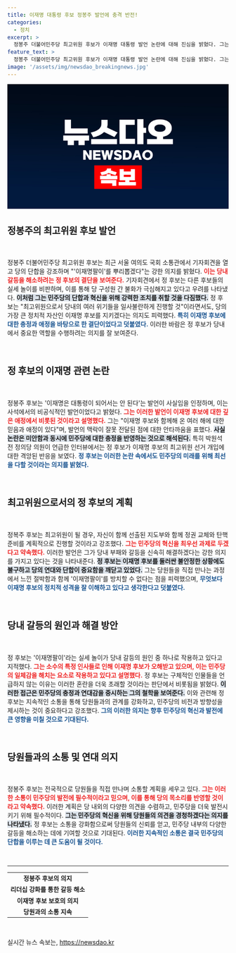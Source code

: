 ```yaml
---
title: 이재명 대통령 후보 정봉주 발언에 충격 반전!
categories:
  - 정치
excerpt: >
  정봉주 더불어민주당 최고위원 후보가 이재명 대통령 발언 논란에 대해 진심을 밝혔다. 그는 당 내 이재명 팔이를 뿌리뽑겠다며 단합을 강조하는 가운데, 당의 혁신을 위한 강력한 의지를 보이고 있다.
feature_text: >
  정봉주 더불어민주당 최고위원 후보가 이재명 대통령 발언 논란에 대해 진심을 밝혔다. 그는 당 내 이재명 팔이를 뿌리뽑겠다며 단합을 강조하는 가운데, 당의 혁신을 위한 강력한 의지를 보이고 있다.
image: '/assets/img/newsdao_breakingnews.jpg'
---
```


<p><img src="/assets/img/newsdao_breakingnews.jpg" alt="koreaapp 속보" /></p>

<h2 data-ke-size="size26">정봉주의 최고위원 후보 발언</h2>

<p data-ke-size="size16">&nbsp;</p>

<p>정봉주 더불어민주당 최고위원 후보는 최근 서울 여의도 국회 소통관에서 기자회견을 열고 당의 단합을 강조하며 "'이재명팔이'를 뿌리뽑겠다"는 강한 의지를 밝혔다. <b><span style="color: #ee2323;">이는 당내 갈등을 해소하려는 정 후보의 결단을 보여준다.</span></b> 기자회견에서 정 후보는 다른 후보들의 실세 놀이를 비판하며, 이를 통해 당 구성원 간 불화가 극심해지고 있다고 우려를 나타냈다. <b><span style="background-color: #21538527;">이처럼 그는 민주당의 단합과 혁신을 위해 강력한 조치를 취할 것을 다짐했다.</span></b> 정 후보는 "최고위원으로서 당내의 여러 위기들을 일사불란하게 진행할 것"이라면서도, 당의 가장 큰 정치적 자산인 이재명 후보를 지키겠다는 의지도 피력했다. <b><span style="color: #1a5490;">특히 이재명 후보에 대한 충정과 애정을 바탕으로 한 결단이었다고 덧붙였다.</span></b> 이러한 바람은 정 후보가 당내에서 중요한 역할을 수행하려는 의지를 잘 보여준다.</p>

<p data-ke-size="size16">&nbsp;</p>

<h2 data-ke-size="size26">정 후보의 이재명 관련 논란</h2>

<p data-ke-size="size16">&nbsp;</p>

<p>정봉주 후보는 '이재명은 대통령이 되어서는 안 된다'는 발언이 사실임을 인정하며, 이는 사석에서의 비공식적인 발언이었다고 밝혔다. <b><span style="color: #ee2323;">그는 이러한 발언이 이재명 후보에 대한 깊은 애정에서 비롯된 것이라고 설명했다.</span></b> 그는 "이재명 후보와 함께해 온 여러 해에 대한 믿음과 애정이 있다"며, 발언의 맥락이 잘못 전달된 점에 대한 안타까움을 표했다. <b><span style="background-color: #21538527;">사실 논란은 미안함과 동시에 민주당에 대한 충정을 반영하는 것으로 해석된다.</span></b> 특히 박원석 전 정의당 의원이 언급한 인터뷰에서는 정 후보가 이재명 후보의 최고위원 선거 개입에 대한 격앙된 반응을 보였다. <b><span style="color: #1a5490;">정 후보는 이러한 논란 속에서도 민주당의 미래를 위해 최선을 다할 것이라는 의지를 밝혔다.</span></b></p>

<p data-ke-size="size16">&nbsp;</p>

<h2 data-ke-size="size26">최고위원으로서의 정 후보의 계획</h2>

<p data-ke-size="size16">&nbsp;</p>

<p>정복주 후보는 최고위원이 될 경우, 자신이 함께 선출된 지도부와 함께 정권 교체와 탄핵 준비를 계획적으로 진행할 것이라고 강조했다. <b><span style="color: #ee2323;">그는 민주당의 혁신을 최우선 과제로 두겠다고 약속했다.</span></b> 이러한 발언은 그가 당내 부패와 갈등을 신속히 해결하겠다는 강한 의지를 가지고 있다는 것을 나타내준다. <b><span style="background-color: #21538527;">정 후보는 이재명 후보를 둘러싼 불안정한 상황에도 불구하고 당의 연대와 단합이 중요함을 깨닫고 있었다.</span></b> 그는 당원들을 직접 만나는 과정에서 느낀 절박함과 함께 '이재명팔이'를 방치할 수 없다는 점을 피력했으며, <b><span style="color: #1a5490;">무엇보다 이재명 후보의 정치적 성격을 잘 이해하고 있다고 생각한다고 덧붙였다.</span></b></p>

<p data-ke-size="size16">&nbsp;</p>

<h2 data-ke-size="size26">당내 갈등의 원인과 해결 방안</h2>

<p data-ke-size="size16">&nbsp;</p>

<p>정 후보는 '이재명팔이'라는 실세 놀이가 당내 갈등의 원인 중 하나로 작용하고 있다고 지적했다. <b><span style="color: #ee2323;">그는 소수의 특정 인사들로 인해 이재명 후보가 오해받고 있으며, 이는 민주당의 일체감을 해치는 요소로 작용하고 있다고 설명했다.</span></b> 정 후보는 구체적인 인물들을 언급하지 않는 이유는 이러한 혼란을 더욱 초래할 것이라는 판단에서 비롯됨을 밝혔다. <b><span style="background-color: #21538527;">이러한 접근은 민주당의 충정과 연대감을 중시하는 그의 철학을 보여준다.</span></b> 이와 관련해 정 후보는 지속적인 소통을 통해 당원들과의 관계를 강화하고, 민주당의 비전과 방향성을 제시하는 것이 중요하다고 강조했다. <b><span style="color: #1a5490;">그의 이러한 의지는 향후 민주당의 혁신과 발전에 큰 영향을 미칠 것으로 기대된다.</span></b></p>

<p data-ke-size="size16">&nbsp;</p>

<h2 data-ke-size="size26">당원들과의 소통 및 연대 의지</h2>

<p data-ke-size="size16">&nbsp;</p>

<p>정봉주 후보는 전국적으로 당원들을 직접 만나며 소통할 계획을 세우고 있다. <b><span style="color: #ee2323;">그는 이러한 소통이 민주당의 발전에 필수적이라고 믿으며, 이를 통해 당의 목소리를 반영할 것이라고 약속했다.</span></b> 이러한 계획은 당 내외의 다양한 의견을 수렴하고, 민주당을 더욱 발전시키기 위해 필수적이다. <b><span style="background-color: #21538527;">그는 민주당의 혁신을 위해 당원들의 의견을 경청하겠다는 의지를 나타냈다.</span></b> 정 후보는 소통을 강화함으로써 당원들의 신뢰를 얻고, 민주당 내부의 다양한 갈등을 해소하는 데에 기여할 것으로 기대된다. <b><span style="color: #1a5490;">이러한 지속적인 소통은 결국 민주당의 단합을 이루는 데 큰 도움이 될 것이다.</span></b></p>

<p data-ke-size="size16">&nbsp;</p>

<hr>

<table style="width:100%">
<tr>
  <td style="text-align: center; height: 17px;"><b>정봉주 후보의 의지</b></td>
</tr>
<tr>
  <td style="text-align: center; height: 17px;"><b>리더십 강화를 통한 갈등 해소</b></td>
</tr>
<tr>
  <td style="text-align: center; height: 17px;"><b>이재명 후보 보호의 의지</b></td>
</tr>
<tr>
  <td style="text-align: center; height: 17px;"><b>당원과의 소통 지속</b></td>
</tr>
</table>

<p data-ke-size="size16">&nbsp;</p>
실시간 뉴스 속보는, <a href="https://newsdao.kr" rel="dofollow">https://newsdao.kr</a>


